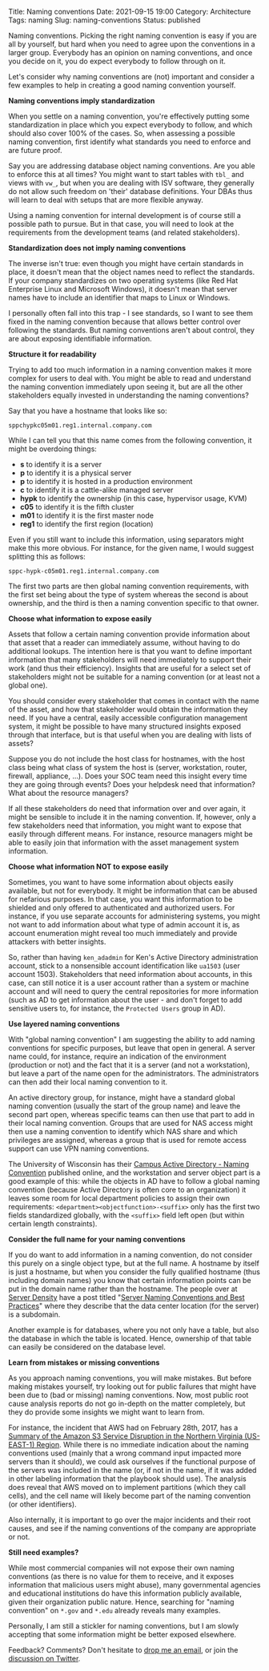 Title: Naming conventions
Date: 2021-09-15 19:00
Category: Architecture
Tags: naming
Slug: naming-conventions
Status: published

Naming conventions. Picking the right naming convention is easy if you are all
by yourself, but hard when you need to agree upon the conventions in a larger
group. Everybody has an opinion on naming conventions, and once you decide
on it, you do expect everybody to follow through on it.

Let's consider why naming conventions are (not) important and consider a few
examples to help in creating a good naming convention yourself.

<!-- PELICAN_END_SUMMARY -->

**Naming conventions imply standardization**

When you settle on a naming convention, you're effectively putting some
standardization in place which you expect everybody to follow, and which should
also cover 100% of the cases. So, when assessing a possible naming convention,
first identify what standards you need to enforce and are future proof.

Say you are addressing database object naming conventions. Are you able to
enforce this at all times? You might want to start tables with `tbl_` and views
with `vw_`, but when you are dealing with ISV software, they generally do not
allow such freedom on 'their' database definitions. Your DBAs thus will learn
to deal with setups that are more flexible anyway.

Using a naming convention for internal development is of course still a
possible path to pursue. But in that case, you will need to look at the
requirements from the development teams (and related stakeholders).

**Standardization does not imply naming conventions**

The inverse isn't true: even though you might have certain standards in place,
it doesn't mean that the object names need to reflect the standards. If your
company standardizes on two operating systems (like Red Hat Enterprise Linux
and Microsoft Windows), it doesn't mean that server names have to include an
identifier that maps to Linux or Windows.

I personally often fall into this trap - I see standards, so I want to see them
fixed in the naming convention because that allows better control over
following the standards. But naming conventions aren't about control, they are
about exposing identifiable information.

**Structure it for readability**

Trying to add too much information in a naming convention makes it
more complex for users to deal with. You might be able to read and understand
the naming convention immediately upon seeing it, but are all the other
stakeholders equally invested in understanding the naming conventions? 

Say that you have a hostname that looks like so:

```
sppchypkc05m01.reg1.internal.company.com
```

While I can tell you that this name comes from the following convention, it
might be overdoing things:

* **s** to identify it is a server
* **p** to identify it is a physical server
* **p** to identify it is hosted in a production environment
* **c** to identify it is a cattle-alike managed server
* **hypk** to identify the ownership (in this case, hypervisor usage, KVM)
* **c05** to identify it is the fifth cluster
* **m01** to identify it is the first master node
* **reg1** to identify the first region (location)

Even if you still want to include this information, using separators might make
this more obvious. For instance, for the given name, I would suggest splitting
this as follows:

```
sppc-hypk-c05m01.reg1.internal.company.com
```

The first two parts are then global naming convention requirements, with the
first set being about the type of system whereas the second is about ownership,
and the third is then a naming convention specific to that owner.

**Choose what information to expose easily**

Assets that follow a certain naming convention provide information about that
asset that a reader can immediately assume, without having to do additional
lookups. The intention here is that you want to define important information
that many stakeholders will need immediately to support their work (and thus
their efficiency). Insights that are useful for a select set of stakeholders
might not be suitable for a naming convention (or at least not a global one).

You should consider every stakeholder that comes in contact with the name of
the asset, and how that stakeholder would obtain the information they need. If
you have a central, easily accessible configuration management system, it might
be possible to have many structured insights exposed through that interface,
but is that useful when you are dealing with lists of assets?

Suppose you do not include the host class for hostnames, with the host class
being what class of system the host is (server, workstation, router, firewall,
appliance, ...). Does your SOC team need this insight every time they are going
through events? Does your helpdesk need that information? What about the
resource managers?

If all these stakeholders do need that information over and over again, it
might be sensible to include it in the naming convention. If, however, only a
few stakeholders need that information, you might want to expose that easily
through different means. For instance, resource managers might be able to easily
join that information with the asset management system information.

**Choose what information NOT to expose easily**

Sometimes, you want to have some information about objects easily available,
but not for everybody. It might be information that can be abused for nefarious
purposes. In that case, you want this information to be shielded and only
offered to authenticated and authorized users. For instance, if you use separate
accounts for administering systems, you might not want to add information about
what type of admin account it is, as account enumeration might reveal too much
immediately and provide attackers with better insights.

So, rather than having `ken_adadmin` for Ken's Active Directory administration
account, stick to a nonsensible account identification like `ua1503` (user
account 1503). Stakeholders that need information about accounts, in this case,
can still notice it is a user account rather than a system or machine account
and will need to query the central repositories for more information (such as
AD to get information about the user - and don't forget to add sensitive users
to, for instance, the `Protected Users` group in AD).

**Use layered naming conventions**

With "global naming convention" I am suggesting the ability to add naming
conventions for specific purposes, but leave that open in general. A server
name could, for instance, require an indication of the environment (production or
not) and the fact that it is a server (and not a workstation), but leave a part
of the name open for the administrators. The administrators can then add their
local naming convention to it.

An active directory group, for instance, might have a standard global naming
convention (usually the start of the group name) and leave the second part
open, whereas specific teams can then use that part to add in their local naming
convention. Groups that are used for NAS access might then use a naming
convention to identify which NAS share and which privileges are assigned,
whereas a group that is used for remote access support can use VPN naming
conventions.

The University of Wisconsin has their [Campus Active Directory - Naming
Convention](https://kb.wisc.edu/iam/page.php?id=30600) published online, and
the workstation and server object part is a good example of this: while the
objects in AD have to follow a global naming convention (because Active
Directory is often core to an organization) it leaves some room for local
department policies to assign their own requirements:
`<department><objectfunction>-<suffix>` only has the first two fields
standardized globally, with the `<suffix>` field left open (but within certain
length constraints).

**Consider the full name for your naming conventions**

If you do want to add information in a naming convention, do not consider
this purely on a single object type, but at the full name. A hostname by itself
is just a hostname, but when you consider the fully qualified hostname (thus
including domain names) you know that certain information points can be put in
the domain name rather than the hostname. The people over at [Server
Density](https://www.serverdensity.com/) have a post titled "[Server Naming
Conventions and Best
Practices](https://blog.serverdensity.com/server-naming-conventions-and-best-practices/)"
where they describe that the data center location (for the server) is a
subdomain.

Another example is for databases, where you not only have a table, but also the
database in which the table is located. Hence, ownership of that table can
easily be considered on the database level.

**Learn from mistakes or missing conventions**

As you approach naming conventions, you will make mistakes. But before making
mistakes yourself, try looking out for public failures that might have been due
to (bad or missing) naming conventions. Now, most public root cause analysis
reports do not go in-depth on the matter completely, but they do provide some
insights we might want to learn from.

For instance, the incident that AWS had on February 28th, 2017, has a [Summary of
the Amazon S3 Service Disruption in the Northern Virginia (US-EAST-1)
Region](https://aws.amazon.com/message/41926/). While there is no immediate
indication about the naming conventions used (mainly that a wrong command input
impacted more servers than it should), we could ask ourselves if the functional
purpose of the servers was included in the name (or, if not in the name, if it
was added in other labeling information that the playbook should use). The
analysis does reveal that AWS moved on to implement partitions (which they call
cells), and the cell name will likely become part of the naming convention (or
other identifiers).

Also internally, it is important to go over the major incidents and their
root causes, and see if the naming conventions of the company are appropriate
or not.

**Still need examples?**

While most commercial companies will not expose their own naming conventions
(as there is no value for them to receive, and it exposes information that
malicious users might abuse), many governmental agencies and educational
institutions do have this information publicly available, given their
organization public nature. Hence, searching for "naming convention" on `*.gov`
and `*.edu` already reveals many examples.

Personally, I am still a stickler for naming conventions, but I am slowly
accepting that some information might be better exposed elsewhere.

Feedback? Comments? Don't hesitate to [drop me an
email](mailto:sven.vermeulen@siphos.be), or join the [discussion on
Twitter](https://twitter.com/infrainsight/status/1438175688444596227).

